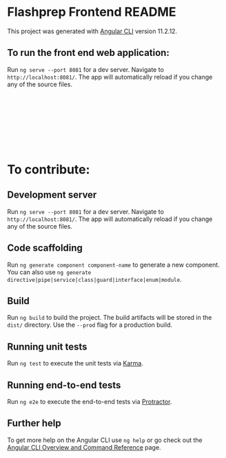 # Flashprep Frontend README

This project was generated with [Angular CLI](https://github.com/angular/angular-cli) version 11.2.12.

## To run the front end web application: 

Run `ng serve --port 8081` for a dev server. Navigate to `http://localhost:8081/`. The app will automatically reload if you change any of the source files.


<br>
<br>
<br>
<br>
<br>
<br>
<br>


# To contribute:

## Development server

Run `ng serve --port 8081` for a dev server. Navigate to `http://localhost:8081/`. The app will automatically reload if you change any of the source files.

## Code scaffolding

Run `ng generate component component-name` to generate a new component. You can also use `ng generate directive|pipe|service|class|guard|interface|enum|module`.

## Build

Run `ng build` to build the project. The build artifacts will be stored in the `dist/` directory. Use the `--prod` flag for a production build.

## Running unit tests

Run `ng test` to execute the unit tests via [Karma](https://karma-runner.github.io).

## Running end-to-end tests

Run `ng e2e` to execute the end-to-end tests via [Protractor](http://www.protractortest.org/).

## Further help

To get more help on the Angular CLI use `ng help` or go check out the [Angular CLI Overview and Command Reference](https://angular.io/cli) page.
